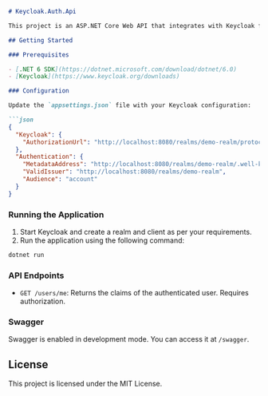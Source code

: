 
```markdown
# Keycloak.Auth.Api

This project is an ASP.NET Core Web API that integrates with Keycloak for authentication and authorization.

## Getting Started

### Prerequisites

- [.NET 6 SDK](https://dotnet.microsoft.com/download/dotnet/6.0)
- [Keycloak](https://www.keycloak.org/downloads)

### Configuration

Update the `appsettings.json` file with your Keycloak configuration:

```json
{
  "Keycloak": {
    "AuthorizationUrl": "http://localhost:8080/realms/demo-realm/protocol/openid-connect/auth"
  },
  "Authentication": {
    "MetadataAddress": "http://localhost:8080/realms/demo-realm/.well-known/openid-configuration",
    "ValidIssuer": "http://localhost:8080/realms/demo-realm",
    "Audience": "account"
  }
}
```

### Running the Application

1. Start Keycloak and create a realm and client as per your requirements.
2. Run the application using the following command:

```sh
dotnet run
```

### API Endpoints

- `GET /users/me`: Returns the claims of the authenticated user. Requires authorization.

### Swagger

Swagger is enabled in development mode. You can access it at `/swagger`.

## License

This project is licensed under the MIT License.
```